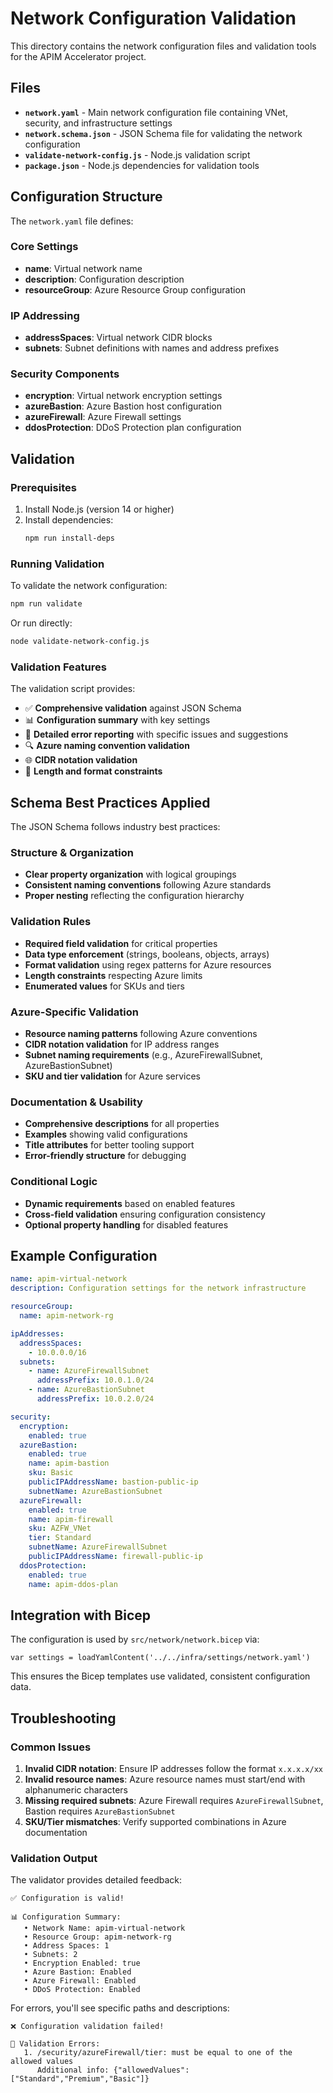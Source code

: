 # Network Configuration Validation

This directory contains the network configuration files and validation tools for the APIM Accelerator project.

## Files

- **`network.yaml`** - Main network configuration file containing VNet, security, and infrastructure settings
- **`network.schema.json`** - JSON Schema file for validating the network configuration
- **`validate-network-config.js`** - Node.js validation script
- **`package.json`** - Node.js dependencies for validation tools

## Configuration Structure

The `network.yaml` file defines:

### Core Settings
- **name**: Virtual network name
- **description**: Configuration description
- **resourceGroup**: Azure Resource Group configuration

### IP Addressing
- **addressSpaces**: Virtual network CIDR blocks
- **subnets**: Subnet definitions with names and address prefixes

### Security Components
- **encryption**: Virtual network encryption settings
- **azureBastion**: Azure Bastion host configuration
- **azureFirewall**: Azure Firewall settings
- **ddosProtection**: DDoS Protection plan configuration

## Validation

### Prerequisites

1. Install Node.js (version 14 or higher)
2. Install dependencies:
   ```bash
   npm run install-deps
   ```

### Running Validation

To validate the network configuration:

```bash
npm run validate
```

Or run directly:

```bash
node validate-network-config.js
```

### Validation Features

The validation script provides:

- ✅ **Comprehensive validation** against JSON Schema
- 📊 **Configuration summary** with key settings
- 🐛 **Detailed error reporting** with specific issues and suggestions
- 🔍 **Azure naming convention validation**
- 🌐 **CIDR notation validation**
- 📏 **Length and format constraints**

## Schema Best Practices Applied

The JSON Schema follows industry best practices:

### Structure & Organization
- **Clear property organization** with logical groupings
- **Consistent naming conventions** following Azure standards
- **Proper nesting** reflecting the configuration hierarchy

### Validation Rules
- **Required field validation** for critical properties
- **Data type enforcement** (strings, booleans, objects, arrays)
- **Format validation** using regex patterns for Azure resources
- **Length constraints** respecting Azure limits
- **Enumerated values** for SKUs and tiers

### Azure-Specific Validation
- **Resource naming patterns** following Azure conventions
- **CIDR notation validation** for IP address ranges
- **Subnet naming requirements** (e.g., AzureFirewallSubnet, AzureBastionSubnet)
- **SKU and tier validation** for Azure services

### Documentation & Usability
- **Comprehensive descriptions** for all properties
- **Examples** showing valid configurations
- **Title attributes** for better tooling support
- **Error-friendly structure** for debugging

### Conditional Logic
- **Dynamic requirements** based on enabled features
- **Cross-field validation** ensuring configuration consistency
- **Optional property handling** for disabled features

## Example Configuration

```yaml
name: apim-virtual-network
description: Configuration settings for the network infrastructure

resourceGroup:
  name: apim-network-rg

ipAddresses:
  addressSpaces:
    - 10.0.0.0/16
  subnets:
    - name: AzureFirewallSubnet
      addressPrefix: 10.0.1.0/24
    - name: AzureBastionSubnet
      addressPrefix: 10.0.2.0/24

security:
  encryption:
    enabled: true
  azureBastion:
    enabled: true
    name: apim-bastion
    sku: Basic
    publicIPAddressName: bastion-public-ip
    subnetName: AzureBastionSubnet
  azureFirewall:
    enabled: true
    name: apim-firewall
    sku: AZFW_VNet
    tier: Standard
    subnetName: AzureFirewallSubnet
    publicIPAddressName: firewall-public-ip
  ddosProtection:
    enabled: true
    name: apim-ddos-plan
```

## Integration with Bicep

The configuration is used by `src/network/network.bicep` via:

```bicep
var settings = loadYamlContent('../../infra/settings/network.yaml')
```

This ensures the Bicep templates use validated, consistent configuration data.

## Troubleshooting

### Common Issues

1. **Invalid CIDR notation**: Ensure IP addresses follow the format `x.x.x.x/xx`
2. **Invalid resource names**: Azure resource names must start/end with alphanumeric characters
3. **Missing required subnets**: Azure Firewall requires `AzureFirewallSubnet`, Bastion requires `AzureBastionSubnet`
4. **SKU/Tier mismatches**: Verify supported combinations in Azure documentation

### Validation Output

The validator provides detailed feedback:

```
✅ Configuration is valid!

📊 Configuration Summary:
   • Network Name: apim-virtual-network
   • Resource Group: apim-network-rg
   • Address Spaces: 1
   • Subnets: 2
   • Encryption Enabled: true
   • Azure Bastion: Enabled
   • Azure Firewall: Enabled
   • DDoS Protection: Enabled
```

For errors, you'll see specific paths and descriptions:

```
❌ Configuration validation failed!

🐛 Validation Errors:
   1. /security/azureFirewall/tier: must be equal to one of the allowed values
      Additional info: {"allowedValues":["Standard","Premium","Basic"]}
```
